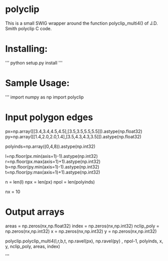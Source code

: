 # polyclip

This is a small SWIG wrapper around the function polyclip_multi4() of J.D. Smith polyclip C code.

# Installing: #
'''
python setup.py install
'''

# Sample Usage: #
'''
import numpy as np
import polyclip

# Input polygon edges
px=np.array([[3.4,3.4,4.5,4.5],[3.5,3.5,5.5,5.5]]).astype(np.float32)
py=np.array([[1.4,2.0,2.0,1.4],[3.5,4.3,4.3,3.5]]).astype(np.float32)
    
polyinds=np.array((0,4,8)).astype(np.int32)

l=np.floor(px.min(axis=1)-1).astype(np.int32)
r=np.floor(px.max(axis=1)+1).astype(np.int32)
b=np.floor(py.min(axis=1)-1).astype(np.int32)
t=np.floor(py.max(axis=1)+1).astype(np.int32)

n = len(l)
npx = len(px)
npol =  len(polyinds)

nx = 10
# Output arrays
areas = np.zeros(nx,np.float32)
index = np.zeros(nx,np.int32)
nclip_poly = np.zeros(nx,np.int32)
x = np.zeros(nx,np.int32)
y = np.zeros(nx,np.int32)

polyclip.polyclip_multi4(l,r,b,t, np.ravel(px), np.ravel(py) , npol-1, polyinds, x, y, nclip_poly, areas, index)

'''